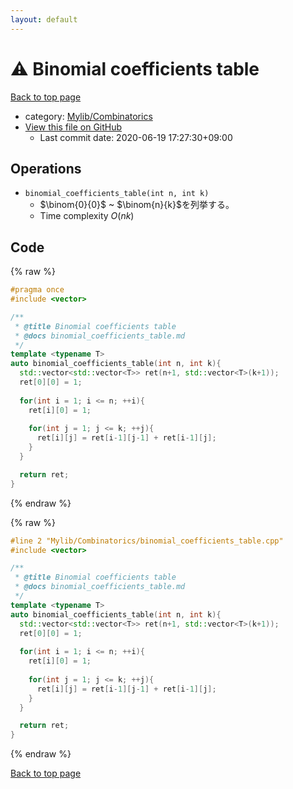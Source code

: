 ```yaml
---
layout: default
---
```


<!-- mathjax config similar to math.stackexchange -->
<script type="text/javascript" async
  src="https://cdnjs.cloudflare.com/ajax/libs/mathjax/2.7.5/MathJax.js?config=TeX-MML-AM_CHTML">
</script>
<script type="text/x-mathjax-config">
  MathJax.Hub.Config({
    TeX: { equationNumbers: { autoNumber: "AMS" }},
    tex2jax: {
      inlineMath: [ ['$','$'] ],
      processEscapes: true
    },
    "HTML-CSS": { matchFontHeight: false },
    displayAlign: "left",
    displayIndent: "2em"
  });
</script>

<script type="text/javascript" src="https://cdnjs.cloudflare.com/ajax/libs/jquery/3.4.1/jquery.min.js"></script>
<script src="https://cdn.jsdelivr.net/npm/jquery-balloon-js@1.1.2/jquery.balloon.min.js" integrity="sha256-ZEYs9VrgAeNuPvs15E39OsyOJaIkXEEt10fzxJ20+2I=" crossorigin="anonymous"></script>
<script type="text/javascript" src="../../../assets/js/copy-button.js"></script>
<link rel="stylesheet" href="../../../assets/css/copy-button.css" />


# :warning: Binomial coefficients table

<a href="../../../index.html">Back to top page</a>

* category: <a href="../../../index.html#8fcb53b240254087f9d87015c4533bd0">Mylib/Combinatorics</a>
* <a href="{{ site.github.repository_url }}/blob/master/Mylib/Combinatorics/binomial_coefficients_table.cpp">View this file on GitHub</a>
    - Last commit date: 2020-06-19 17:27:30+09:00




## Operations

- `binomial_coefficients_table(int n, int k)`
	- $\binom{0}{0}$ ~ $\binom{n}{k}$を列挙する。
	- Time complexity $O(nk)$


## Code

<a id="unbundled"></a>
{% raw %}
```cpp
#pragma once
#include <vector>

/**
 * @title Binomial coefficients table
 * @docs binomial_coefficients_table.md
 */
template <typename T>
auto binomial_coefficients_table(int n, int k){
  std::vector<std::vector<T>> ret(n+1, std::vector<T>(k+1));
  ret[0][0] = 1;
  
  for(int i = 1; i <= n; ++i){
    ret[i][0] = 1;
    
    for(int j = 1; j <= k; ++j){
      ret[i][j] = ret[i-1][j-1] + ret[i-1][j];
    }
  }

  return ret;
}

```
{% endraw %}

<a id="bundled"></a>
{% raw %}
```cpp
#line 2 "Mylib/Combinatorics/binomial_coefficients_table.cpp"
#include <vector>

/**
 * @title Binomial coefficients table
 * @docs binomial_coefficients_table.md
 */
template <typename T>
auto binomial_coefficients_table(int n, int k){
  std::vector<std::vector<T>> ret(n+1, std::vector<T>(k+1));
  ret[0][0] = 1;
  
  for(int i = 1; i <= n; ++i){
    ret[i][0] = 1;
    
    for(int j = 1; j <= k; ++j){
      ret[i][j] = ret[i-1][j-1] + ret[i-1][j];
    }
  }

  return ret;
}

```
{% endraw %}

<a href="../../../index.html">Back to top page</a>

